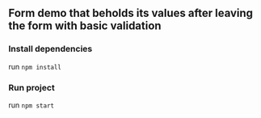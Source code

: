 ## Form demo that beholds its values after leaving the form with basic validation 
### Install dependencies
run `npm install`
### Run project
run `npm start`